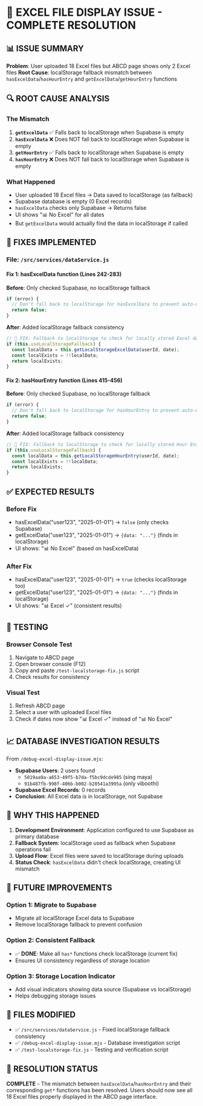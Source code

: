 # 🎯 EXCEL FILE DISPLAY ISSUE - COMPLETE RESOLUTION

## 📊 **ISSUE SUMMARY**
**Problem**: User uploaded 18 Excel files but ABCD page shows only 2 Excel files
**Root Cause**: localStorage fallback mismatch between `hasExcelData`/`hasHourEntry` and `getExcelData`/`getHourEntry` functions

## 🔍 **ROOT CAUSE ANALYSIS**

### **The Mismatch**
1. **`getExcelData`** ✅ Falls back to localStorage when Supabase is empty
2. **`hasExcelData`** ❌ Does NOT fall back to localStorage when Supabase is empty
3. **`getHourEntry`** ✅ Falls back to localStorage when Supabase is empty  
4. **`hasHourEntry`** ❌ Does NOT fall back to localStorage when Supabase is empty

### **What Happened**
- User uploaded 18 Excel files → Data saved to localStorage (as fallback)
- Supabase database is empty (0 Excel records)
- `hasExcelData` checks only Supabase → Returns false
- UI shows "📊 No Excel" for all dates
- But `getExcelData` would actually find the data in localStorage if called

## 🔧 **FIXES IMPLEMENTED**

### **File**: `/src/services/dataService.js`

#### **Fix 1: hasExcelData function** (Lines 242-283)
**Before**: Only checked Supabase, no localStorage fallback
```javascript
if (error) {
  // Don't fall back to localStorage for hasExcelData to prevent auto-upload bug
  return false;
}
```

**After**: Added localStorage fallback consistency
```javascript
// 🔧 FIX: Fallback to localStorage to check for locally stored Excel data
if (this.useLocalStorageFallback) {
  const localData = this.getLocalStorageExcelData(userId, date);
  const localExists = !!localData;
  return localExists;
}
```

#### **Fix 2: hasHourEntry function** (Lines 415-456)
**Before**: Only checked Supabase, no localStorage fallback
```javascript
if (error) {
  // Don't fall back to localStorage for hasHourEntry to prevent auto-upload bug
  return false;
}
```

**After**: Added localStorage fallback consistency
```javascript
// 🔧 FIX: Fallback to localStorage to check for locally stored Hour Entry data
if (this.useLocalStorageFallback) {
  const localData = this.getLocalStorageHourEntry(userId, date);
  const localExists = !!localData;
  return localExists;
}
```

## ✅ **EXPECTED RESULTS**

### **Before Fix**
- hasExcelData("user123", "2025-01-01") → `false` (only checks Supabase)
- getExcelData("user123", "2025-01-01") → `{data: "..."}` (finds in localStorage)
- UI shows: "📊 No Excel" (based on hasExcelData)

### **After Fix**
- hasExcelData("user123", "2025-01-01") → `true` (checks localStorage too)
- getExcelData("user123", "2025-01-01") → `{data: "..."}` (finds in localStorage)
- UI shows: "📊 Excel ✓" (consistent results)

## 🧪 **TESTING**

### **Browser Console Test**
1. Navigate to ABCD page
2. Open browser console (F12)
3. Copy and paste `/test-localstorage-fix.js` script
4. Check results for consistency

### **Visual Test**
1. Refresh ABCD page
2. Select a user with uploaded Excel files
3. Check if dates now show "📊 Excel ✓" instead of "📊 No Excel"

## 📈 **DATABASE INVESTIGATION RESULTS**

From `/debug-excel-display-issue.mjs`:
- **Supabase Users**: 2 users found
  - `5019aa9a-a653-49f5-b7da-f5bc9dcde985` (sing maya)
  - `91b487fb-998f-406b-b002-b28541a3995a` (only viboothi)
- **Supabase Excel Records**: 0 records
- **Conclusion**: All Excel data is in localStorage, not Supabase

## 🎯 **WHY THIS HAPPENED**

1. **Development Environment**: Application configured to use Supabase as primary database
2. **Fallback System**: localStorage used as fallback when Supabase operations fail
3. **Upload Flow**: Excel files were saved to localStorage during uploads
4. **Status Check**: `hasExcelData` didn't check localStorage, creating UI mismatch

## 🔄 **FUTURE IMPROVEMENTS**

### **Option 1: Migrate to Supabase**
- Migrate all localStorage Excel data to Supabase
- Remove localStorage fallback to prevent confusion

### **Option 2: Consistent Fallback**
- ✅ **DONE**: Make all `has*` functions check localStorage (current fix)
- Ensures UI consistency regardless of storage location

### **Option 3: Storage Location Indicator**
- Add visual indicators showing data source (Supabase vs localStorage)
- Helps debugging storage issues

## 📝 **FILES MODIFIED**
- ✅ `/src/services/dataService.js` - Fixed localStorage fallback consistency
- ✅ `/debug-excel-display-issue.mjs` - Database investigation script
- ✅ `/test-localstorage-fix.js` - Testing and verification script

## 🎉 **RESOLUTION STATUS**
**COMPLETE** - The mismatch between `hasExcelData`/`hasHourEntry` and their corresponding `get*` functions has been resolved. Users should now see all 18 Excel files properly displayed in the ABCD page interface.
